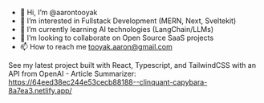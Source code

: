 - 👋 Hi, I’m @aarontooyak
- 👀 I’m interested in Fullstack Development (MERN, Next, Sveltekit)
- 🌱 I’m currently learning AI technologies (LangChain/LLMs)
- 💞️ I’m looking to collaborate on Open Source SaaS projects
- 📫 How to reach me tooyak.aaron@gmail.com

<!---
aarontooyak/aarontooyak is a ✨ special ✨ repository because its `README.md` (this file) appears on your GitHub profile.
You can click the Preview link to take a look at your changes.
--->
See my latest project built with React, Typescript, and TailwindCSS with an API from OpenAI - Article Summarizer: https://64eed38ec244e53cecb88188--clinquant-capybara-8a7ea3.netlify.app/
